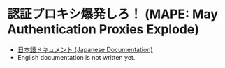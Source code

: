 # 認証プロキシ爆発しろ！ (MAPE: May Authentication Proxies Explode)

* [日本語ドキュメント (Japanese Documentation) ](ja/Index.md)
* English documentation is not written yet.